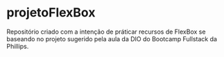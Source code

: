# projetoFlexBox

Repositório criado com a intenção de práticar recursos de FlexBox se baseando no projeto sugerido pela aula da DIO do Bootcamp Fullstack da Phillips.
